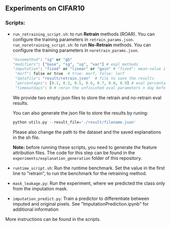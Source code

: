 ## Experiments on CIFAR10

### Scripts:

+ ``run_retraining_script.sh``: to run **Retrain** methods (ROAR). You can configure the training parameters in `retrain_params.json`. 
  ``run_noretraining_script.sh``: to run **No-Retrain** methods. You can configure the training parameters in `noretrain_params.json`. 
   ```python
   "basemethod": "ig" or "gb"
   "modifiers": ["base", "sg", "sq", "var"] # expl methods
   "imputation": "fixed" or "linear" or "gain" # "fixed": mean-value imputation, "linear": Noisy Linear Imputation, "gain": GAN imputation
    "morf": false or true  # true: morf, false: lerf 
    "datafile": "result/retrain.json"  # file to save the results
    "percentages": [0.1, 0.3, 0.5, 0.6, 0.7, 0.8, 0.9] # eval percentages
    "timeoutdays": 0 # rerun the unfinished eval parameters n day before. 
   ```
   
   We provide two empty json files to store the retrain and no-retrain eval results. 
   
   You can also generate the json file to store the results by runing:
   ```python  
   python utils.py --result_file='./result/filename.json'
   ```
   Please also change the path to the dataset and the saved explanations in the sh file.
   
   **Note:** before running these scripts, you need to generate the feature attribution files. The code for this step can be found in the ``experiments/explanation_generation`` folder of this repository.
+ ``runtime_script.sh``: Run the runtime benchmark. Set the value in the first line to "retrain", to run the benchmark for the retraining method.
+ ``mask_leakage.py``: Run the experiment, where we predicted the class only from the imputation mask.
+ ``imputation_predict.py``: Train a predictor to differentiate between imputed and original pixels. See "ImputationPrediction.ipynb" for additional information

More instructions can be found in the scripts.





